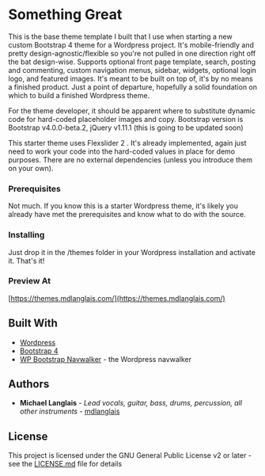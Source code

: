 # Something Great

This is the base theme template I built that I use when starting a new custom Bootstrap 4 theme for a Wordpress project. It's mobile-friendly and pretty design-agnostic/flexible so you're not pulled in one direction right off the bat design-wise. Supports optional front page template, search, posting and commenting, custom navigation menus, sidebar, widgets, optional login logo, and featured images. It's meant to be built on top of, it's by no means a finished product. Just a point of departure, hopefully a solid foundation on which to build a finished Wordpress theme. 

For the theme developer, it should be apparent where to substitute dynamic code for hard-coded placeholder images and copy. Bootstrap version is Bootstrap v4.0.0-beta.2, jQuery v1.11.1 (this is going to be updated soon)

This starter theme uses Flexslider 2 . It's already implemented, again just need to work your code into the hard-coded values in place for demo purposes. There are no external dependencies (unless you introduce them on your own).

### Prerequisites

Not much. If you know this is a starter Wordpress theme, it's likely you already have met the prerequisites and know what to do with the source.

### Installing

Just drop it in the /themes folder in your Wordpress installation and activate it. That's it! 

### Preview At

[https://themes.mdlanglais.com/](https://themes.mdlanglais.com/)

## Built With

* [Wordpress](https://wordpress.org/)
* [Bootstrap 4](https://getbootstrap.com/)
* [WP Bootstrap Navwalker](https://github.com/vpratfr/wp-bootstrap-navwalker) - the Wordpress navwalker

## Authors

* **Michael Langlais** - *Lead vocals, guitar, bass, drums, percussion, all other instruments* - [mdlanglais](https://github.com/mdlanglais)

## License

This project is licensed under the GNU General Public License v2 or later - see the [LICENSE.md](LICENSE.md) file for details
